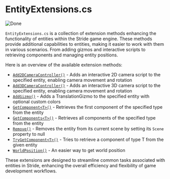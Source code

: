 # EntityExtensions.cs

![Done](https://img.shields.io/badge/status-done-green)

`EntityExtensions.cs` is a collection of extension methods enhancing the functionality of entities within the Stride game engine. These methods provide additional capabilities to entities, making it easier to work with them in various scenarios. From adding gizmos and interactive scripts to retrieving components and managing entity positions.

Here is an overview of the available extension methods:

- [`Add2DCameraController()`](xref:Stride.CommunityToolkit.Engine.EntityExtensions.Add2DCameraController(Stride.Engine.Entity)) - Adds an interactive 2D camera script to the specified entity, enabling camera movement and rotation
- [`Add3DCameraController()`](xref:Stride.CommunityToolkit.Engine.EntityExtensions.Add3DCameraController(Stride.Engine.Entity,Stride.CommunityToolkit.Scripts.Utilities.DisplayPosition)) - Adds an interactive 3D camera script to the specified entity, enabling camera movement and rotation
- [`AddGizmo()`](xref:Stride.CommunityToolkit.Engine.EntityExtensions.AddGizmo(Stride.Engine.Entity,Stride.Graphics.GraphicsDevice,System.Nullable{Stride.Core.Mathematics.Color},System.Nullable{Stride.Core.Mathematics.Color},System.Nullable{Stride.Core.Mathematics.Color},System.Boolean,System.Boolean)) - Adds a TranslationGizmo to the specified entity with optional custom colors
- [`GetComponent<T>()`](xref:Stride.CommunityToolkit.Engine.EntityExtensions.GetComponent``1(Stride.Engine.Entity)) - Retrieves the first component of the specified type from the entity
- [`GetComponents<T>()`](xref:Stride.CommunityToolkit.Engine.EntityExtensions.GetComponents``1(Stride.Engine.Entity)) - Retrieves all components of the specified type from the entity
- [`Remove()`](xref:Stride.CommunityToolkit.Engine.EntityExtensions.Remove(Stride.Engine.Entity)) - Removes the entity from its current scene by setting its `Scene` property to null
- [`TryGetComponent<T>()`](xref:Stride.CommunityToolkit.Engine.EntityExtensions.TryGetComponent``1(Stride.Engine.Entity,``0@)) - Tries to retrieve a component of type T from the given entity
- [`WorldPosition()`](xref:Stride.CommunityToolkit.Engine.EntityExtensions.WorldPosition(Stride.Engine.Entity,System.Boolean)) - An easier way to get world position

These extensions are designed to streamline common tasks associated with entities in Stride, enhancing the overall efficiency and flexibility of game development workflows.
